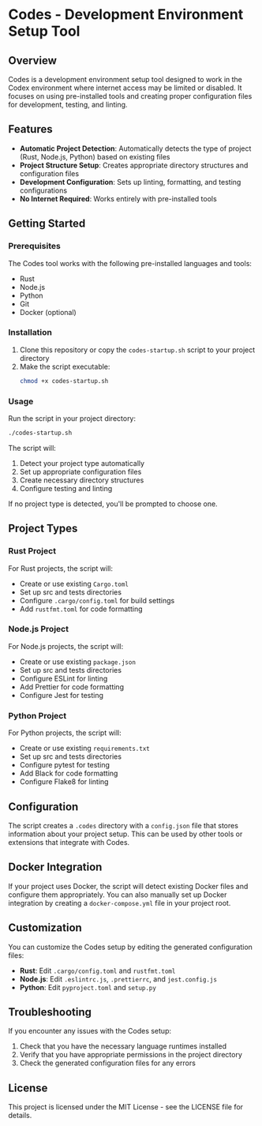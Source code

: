 # Codes - Development Environment Setup Tool

## Overview

Codes is a development environment setup tool designed to work in the Codex environment where internet access may be limited or disabled. It focuses on using pre-installed tools and creating proper configuration files for development, testing, and linting.

## Features

- **Automatic Project Detection**: Automatically detects the type of project (Rust, Node.js, Python) based on existing files
- **Project Structure Setup**: Creates appropriate directory structures and configuration files
- **Development Configuration**: Sets up linting, formatting, and testing configurations
- **No Internet Required**: Works entirely with pre-installed tools

## Getting Started

### Prerequisites

The Codes tool works with the following pre-installed languages and tools:
- Rust
- Node.js
- Python
- Git
- Docker (optional)

### Installation

1. Clone this repository or copy the `codes-startup.sh` script to your project directory
2. Make the script executable:
   ```bash
   chmod +x codes-startup.sh
   ```

### Usage

Run the script in your project directory:

```bash
./codes-startup.sh
```

The script will:
1. Detect your project type automatically
2. Set up appropriate configuration files
3. Create necessary directory structures
4. Configure testing and linting

If no project type is detected, you'll be prompted to choose one.

## Project Types

### Rust Project

For Rust projects, the script will:
- Create or use existing `Cargo.toml`
- Set up src and tests directories
- Configure `.cargo/config.toml` for build settings
- Add `rustfmt.toml` for code formatting

### Node.js Project

For Node.js projects, the script will:
- Create or use existing `package.json`
- Set up src and tests directories
- Configure ESLint for linting
- Add Prettier for code formatting
- Configure Jest for testing

### Python Project

For Python projects, the script will:
- Create or use existing `requirements.txt`
- Set up src and tests directories
- Configure pytest for testing
- Add Black for code formatting
- Configure Flake8 for linting

## Configuration

The script creates a `.codes` directory with a `config.json` file that stores information about your project setup. This can be used by other tools or extensions that integrate with Codes.

## Docker Integration

If your project uses Docker, the script will detect existing Docker files and configure them appropriately. You can also manually set up Docker integration by creating a `docker-compose.yml` file in your project root.

## Customization

You can customize the Codes setup by editing the generated configuration files:

- **Rust**: Edit `.cargo/config.toml` and `rustfmt.toml`
- **Node.js**: Edit `.eslintrc.js`, `.prettierrc`, and `jest.config.js`
- **Python**: Edit `pyproject.toml` and `setup.py`

## Troubleshooting

If you encounter any issues with the Codes setup:

1. Check that you have the necessary language runtimes installed
2. Verify that you have appropriate permissions in the project directory
3. Check the generated configuration files for any errors

## License

This project is licensed under the MIT License - see the LICENSE file for details.
